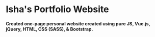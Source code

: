 # Isha's Portfolio Website


#### Created one-page personal website created using pure JS, Vue.js, jQuery, HTML, CSS (SASS), & Bootstrap.
